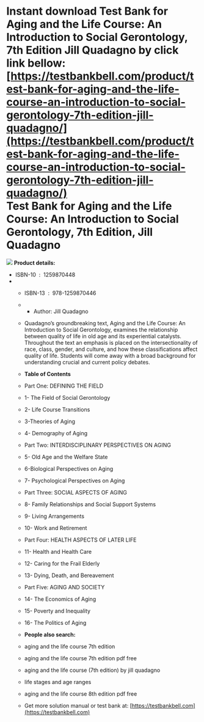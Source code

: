 Instant download **Test Bank for Aging and the Life Course: An Introduction to Social Gerontology, 7th Edition Jill Quadagno** by click link bellow:  
[https://testbankbell.com/product/test-bank-for-aging-and-the-life-course-an-introduction-to-social-gerontology-7th-edition-jill-quadagno/](https://testbankbell.com/product/test-bank-for-aging-and-the-life-course-an-introduction-to-social-gerontology-7th-edition-jill-quadagno/)  
**Test Bank for Aging and the Life Course: An Introduction to Social Gerontology, 7th Edition, Jill Quadagno**
==============================================================================================================


![](https://testbankbell.com/wp-content/uploads/2023/05/9781259870446_TestBank.jpeg)
**Product details:**
* ISBN-10 ‏ : ‎ 1259870448
* * ISBN-13 ‏ : ‎ 978-1259870446
  * * Author: Jill Quadagno
   
  * Quadagno’s groundbreaking text, Aging and the Life Course: An Introduction to Social Gerontology, examines the relationship between quality of life in old age and its experiential catalysts. Throughout the text an emphasis is placed on the intersectionality of race, class, gender, and culture, and how these classifications affect quality of life. Students will come away with a broad background for understanding crucial and current policy debates.
  * **Table of Contents**
 
  * Part One: DEFINING THE FIELD
  * 1- The Field of Social Gerontology
  * 2- Life Course Transitions
  * 3-Theories of Aging
  * 4- Demography of Aging
  * Part Two: INTERDISCIPLINARY PERSPECTIVES ON AGING
  * 5- Old Age and the Welfare State
  * 6-Biological Perspectives on Aging
  * 7- Psychological Perspectives on Aging
  * Part Three: SOCIAL ASPECTS OF AGING
  * 8- Family Relationships and Social Support Systems
  * 9- Living Arrangements
  * 10- Work and Retirement
  * Part Four: HEALTH ASPECTS OF LATER LIFE
  * 11- Health and Health Care
  * 12- Caring for the Frail Elderly
  * 13- Dying, Death, and Bereavement
  * Part Five: AGING AND SOCIETY
  * 14- The Economics of Aging
  * 15- Poverty and Inequality
  * 16- The Politics of Aging
 
  * **People also search:**
  * aging and the life course 7th edition
  * aging and the life course 7th edition pdf free
  * aging and the life course (7th edition) by jill quadagno
  * life stages and age ranges
  * aging and the life course 8th edition pdf free
  *  Get more solution manual or test bank at: [https://testbankbell.com](https://testbankbell.com)
